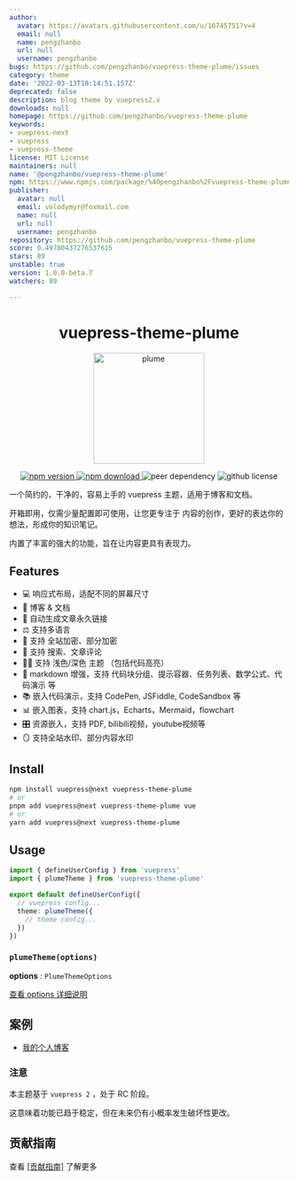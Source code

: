 ```yaml
---
author:
  avatar: https://avatars.githubusercontent.com/u/16745751?v=4
  email: null
  name: pengzhanbo
  url: null
  username: pengzhanbo
bugs: https://github.com/pengzhanbo/vuepress-theme-plume/issues
category: theme
date: '2022-03-13T18:14:51.157Z'
deprecated: false
description: blog theme by vuepress2.x
downloads: null
homepage: https://github.com/pengzhanbo/vuepress-theme-plume
keywords:
- vuepress-next
- vuepress
- vuepress-theme
license: MIT License
maintainers: null
name: '@pengzhanbo/vuepress-theme-plume'
npm: https://www.npmjs.com/package/%40pengzhanbo%2Fvuepress-theme-plume
publisher:
  avatar: null
  email: volodymyr@foxmail.com
  name: null
  url: null
  username: pengzhanbo
repository: https://github.com/pengzhanbo/vuepress-theme-plume
score: 0.49780437276537615
stars: 89
unstable: true
version: 1.0.0-beta.7
watchers: 89

---
```


<h1 align="center">vuepress-theme-plume</h1>
<p align="center">
<img src="/preview/plume.svg" width="200px" alt="plume">
</p>

<p align="center">
  <a href="https://www.npmjs.com/package/vuepress-theme-plume" target="_blank">
    <img src="https://img.shields.io/npm/v/vuepress-theme-plume?color=32A9C3&labelColor=1B3C4A&label=npm" alt="npm version">
  </a>
  <a href="https://www.npmjs.com/package/vuepress-theme-plume" target="_blank">
    <img src="https://img.shields.io/npm/dy/vuepress-theme-plume?color=32A9C3&labelColor=1B3C4A&label=downloads" alt="npm download">
  </a>
  <img src="https://img.shields.io/npm/dependency-version/vuepress-theme-plume/peer/vuepress?color=32A9C3&labelColor=1B3C4A" alt="peer dependency">
  <img src="https://img.shields.io/github/license/pengzhanbo/vuepress-theme-plume?color=32A9C3&labelColor=1B3C4A" alt="github license">
</p>

一个简约的，干净的，容易上手的 vuepress 主题，适用于博客和文档。

开箱即用，仅需少量配置即可使用，让您更专注于 内容的创作，更好的表达你的想法，形成你的知识笔记。

内置了丰富的强大的功能，旨在让内容更具有表现力。

## Features

- 💻 响应式布局，适配不同的屏幕尺寸
- 📖 博客 & 文档
- 🔗 自动生成文章永久链接
- ⚖  支持多语言
- 🔑 支持 全站加密、部分加密
- 👀 支持 搜索、文章评论
- 👨‍💻‍ 支持 浅色/深色 主题 （包括代码高亮）
- 📠 markdown 增强，支持 代码块分组、提示容器、任务列表、数学公式、代码演示 等
- 📚 嵌入代码演示，支持 CodePen, JSFiddle, CodeSandbox 等
- 📊 嵌入图表，支持 chart.js，Echarts，Mermaid，flowchart
- 🎛 资源嵌入，支持 PDF, bilibili视频，youtube视频等
- 🪞 支持全站水印、部分内容水印

## Install

``` sh
npm install vuepress@next vuepress-theme-plume
# or
pnpm add vuepress@next vuepress-theme-plume vue
# or
yarn add vuepress@next vuepress-theme-plume
```

## Usage

``` ts
import { defineUserConfig } from 'vuepress'
import { plumeTheme } from 'vuepress-theme-plume'

export default defineUserConfig({
  // vuepress config...
  theme: plumeTheme({
    // theme config...
  })
})
```

### `plumeTheme(options)`

__options__ : `PlumeThemeOptions`

[查看 options 详细说明](https://theme-plume.vuejs.press//config/basic/)

## 案例

- [我的个人博客](https://pengzhanbo.cn/)

### 注意

本主题基于 `vuepress 2` ，处于 RC 阶段。

这意味着功能已趋于稳定，但在未来仍有小概率发生破坏性更改。

## 贡献指南

查看 [[贡献指南]](/CONTRIBUTING.md) 了解更多
